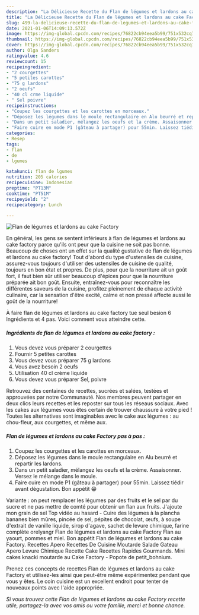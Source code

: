 ```yaml
---
description: "La Délicieuse Recette du Flan de légumes et lardons au cake Factory"
title: "La Délicieuse Recette du Flan de légumes et lardons au cake Factory"
slug: 499-la-delicieuse-recette-du-flan-de-legumes-et-lardons-au-cake-factory
date: 2021-01-06T14:09:13.572Z
image: https://img-global.cpcdn.com/recipes/76822cb94eea5b99/751x532cq70/flan-de-legumes-et-lardons-au-cake-factory-photo-principale-de-la-recette.jpg
thumbnail: https://img-global.cpcdn.com/recipes/76822cb94eea5b99/751x532cq70/flan-de-legumes-et-lardons-au-cake-factory-photo-principale-de-la-recette.jpg
cover: https://img-global.cpcdn.com/recipes/76822cb94eea5b99/751x532cq70/flan-de-legumes-et-lardons-au-cake-factory-photo-principale-de-la-recette.jpg
author: Olga Sanders
ratingvalue: 4.6
reviewcount: 15
recipeingredient:
- "2 courgettes"
- "5 petites carottes"
- "75 g lardons"
- "2 oeufs"
- "40 cl crme liquide"
- " Sel poivre"
recipeinstructions:
- "Coupez les courgettes et les carottes en morceaux."
- "Déposez les légumes dans le moule rectangulaire en Alu beurré et repartir les lardons."
- "Dans un petit saladier, mélangez les oeufs et la crème. Assaisonner. Versez le mélange dans le moule."
- "Faire cuire en mode P1 (gâteau à partager) pour 55min. Laissez tiédir avant dégustation. Bon appétit 😁"
categories:
- Resep
tags:
- flan
- de
- lgumes

katakunci: flan de lgumes 
nutrition: 205 calories
recipecuisine: Indonesian
preptime: "PT13M"
cooktime: "PT51M"
recipeyield: "2"
recipecategory: Lunch

---
```



![Flan de légumes et lardons au cake Factory](https://img-global.cpcdn.com/recipes/76822cb94eea5b99/751x532cq70/flan-de-legumes-et-lardons-au-cake-factory-photo-principale-de-la-recette.jpg)

En général, les gens se sentent inférieurs à flan de légumes et lardons au cake factory parce qu'ils ont peur que la cuisine ne soit pas bonne. Beaucoup de choses ont un effet sur la qualité gustative de flan de légumes et lardons au cake factory! Tout d'abord du type d'ustensiles de cuisine, assurez-vous toujours d'utiliser des ustensiles de cuisine de qualité, toujours en bon état et propres. De plus, pour que la nourriture ait un goût fort, il faut bien sûr utiliser beaucoup d'épices pour que la nourriture préparée ait bon goût. Ensuite, entraînez-vous pour reconnaître les différentes saveurs de la cuisine, profitez pleinement de chaque activité culinaire, car la sensation d'être excité, calme et non pressé affecte aussi le goût de la nourriture!

<!--inarticleads1-->

À faire flan de légumes et lardons au cake factory tue seul besion 6 Ingrédients et 4 pas. Voici comment vous atteindre cette.

##### Ingrédients de flan de légumes et lardons au cake factory :

1. Vous devez vous préparer 2 courgettes
1. Fournir 5 petites carottes
1. Vous devez vous préparer 75 g lardons
1. Vous avez besoin 2 oeufs
1. Utilisation 40 cl crème liquide
1. Vous devez vous préparer  Sel, poivre


Retrouvez des centaines de recettes, sucrées et salées, testées et approuvées par notre Communauté. Nos membres peuvent partager en deux clics leurs recettes et les reposter sur tous les réseaus sociaux. Avec les cakes aux légumes vous êtes certain de trouver chaussure à votre pied ! Toutes les alternatives sont imaginables avec le cake aux légumes : au chou-fleur, aux courgettes, et même aux. 

<!--inarticleads2-->

##### Flan de légumes et lardons au cake Factory pas à pas :

1. Coupez les courgettes et les carottes en morceaux.
1. Déposez les légumes dans le moule rectangulaire en Alu beurré et repartir les lardons.
1. Dans un petit saladier, mélangez les oeufs et la crème. Assaisonner. Versez le mélange dans le moule.
1. Faire cuire en mode P1 (gâteau à partager) pour 55min. Laissez tiédir avant dégustation. Bon appétit 😁


Variante : on peut remplacer les légumes par des fruits et le sel par du sucre et ne pas mettre de comté pour obtenir un flan aux fruits. J&#39;ajoute mon grain de sel Top vidéo au hasard - Cuire des légumes à la plancha bananes bien mûres, pincée de sel, pépites de chocolat, œufs, à soupe d&#39;extrait de vanille liquide, sirop d&#39;agave, sachet de levure chimique, farine complète orelyangr Flan de légumes et lardons au cake Factory Flan au yaourt, pommes et miel. Bon appétit Flan de légumes et lardons au cake Factory. Recettes Apero Recettes De Cuisine Moutarde Salade Gateau Apero Levure Chimique Recette Cake Recettes Rapides Gourmands. Mini cakes knacki moutarde au Cake Factory - Popote de petit_bohnium. 

<!--inarticleads1-->

<p>
Prenez ces concepts de recettes Flan de légumes et lardons au cake Factory et utilisez-les ainsi que peut-être même expérimentez pendant que vous y êtes. Le coin cuisine est un excellent endroit pour tenter de nouveaux points avec l'aide appropriée.
</p>

<p>
<i>Si vous trouvez cette Flan de légumes et lardons au cake Factory recette utile, partagez-la avec vos amis ou votre famille, merci et bonne chance.</i>
</p>
